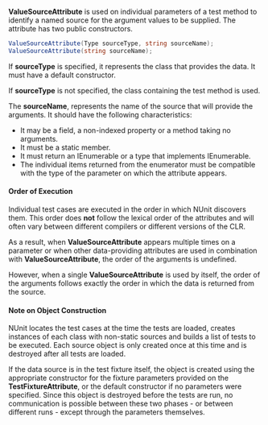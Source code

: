**ValueSourceAttribute** is used on individual parameters of a test method to
identify a named source for the argument values to be supplied. The attribute has 
two public constructors.

```C#
ValueSourceAttribute(Type sourceType, string sourceName);
ValueSourceAttribute(string sourceName);
```

If <b>sourceType</b> is specified, it represents the class that provides
the data. It must have a default constructor.

If <b>sourceType</b> is not specified, the class containing the test
method is used.

The <b>sourceName</b>, represents the name of the source that will 
provide the arguments. It should have the following characteristics:
 * It may be a field, a non-indexed property or a method taking no arguments.
 * It must be a static member.
 * It must return an IEnumerable or a type that implements IEnumerable.
 * The individual items returned from the enumerator must be compatible
   with the type of the parameter on which the attribute appears.

#### Order of Execution

Individual test cases are executed in the order in which NUnit discovers them.
This order does <b>not</b> follow the lexical order of the attributes and will 
often vary between different compilers or different versions of the CLR.
   
As a result, when <b>ValueSourceAttribute</b> appears multiple times on a 
parameter or when other data-providing attributes are used in combination with 
<b>ValueSourceAttribute</b>, the order of the arguments is undefined.

However, when a single <b>ValueSourceAttribute</b> is used by itself, 
the order of the arguments follows exactly the order in which the data 
is returned from the source.
   
#### Note on Object Construction

NUnit locates the test cases at the time the tests are loaded, creates
instances of each class with non-static sources and builds a list of 
tests to be executed. Each source object is only created once at this
time and is destroyed after all tests are loaded. 

If the data source is in the test fixture itself, the object is created
using the appropriate constructor for the fixture parameters provided on
the <b>TestFixtureAttribute</b>, or
the default constructor if no parameters were specified. Since this object
is destroyed before the tests are run, no communication is possible between
these two phases - or between different runs - except through the parameters
themselves.
